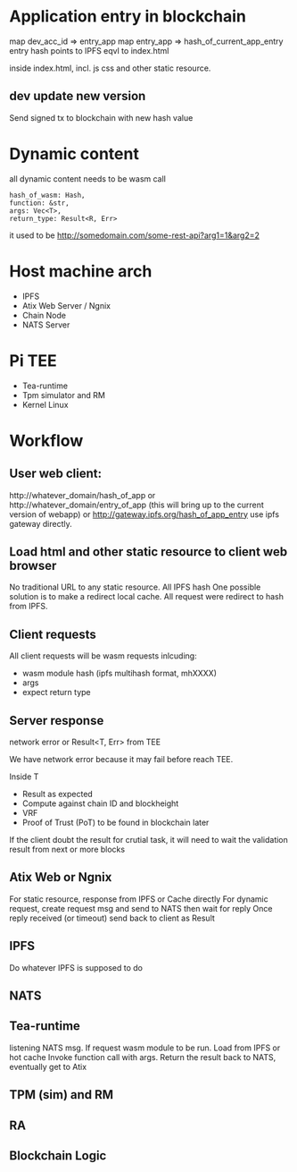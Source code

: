 # Application entry in blockchain
map dev_acc_id => entry_app 
map entry_app => hash_of_current_app_entry
entry hash points to IPFS eqvl to index.html

inside index.html, incl. js css and other static resource.

## dev update new version

Send signed tx to blockchain with new hash value



# Dynamic content
all dynamic content needs to be wasm call
```
hash_of_wasm: Hash,
function: &str,
args: Vec<T>,
return_type: Result<R, Err>
```
it used to be http://somedomain.com/some-rest-api?arg1=1&arg2=2

# Host machine arch
- IPFS
- Atix Web Server / Ngnix
- Chain Node
- NATS Server

# Pi TEE
- Tea-runtime
- Tpm simulator and RM
- Kernel Linux

# Workflow

## User web client:

http://whatever_domain/hash_of_app 
or http://whatever_domain/entry_of_app (this will bring up to the current version of webapp)
or http://gateway.ipfs.org/hash_of_app_entry use ipfs gateway directly.

## Load html and other static resource to client web browser

No traditional URL to any static resource. All IPFS hash
One possible solution is to make a redirect local cache. All request were redirect to hash from IPFS.

## Client requests
All client requests will be wasm requests
inlcuding:
- wasm module hash (ipfs multihash format, mhXXXX)
- args
- expect return type

## Server response
network error or Result<T, Err> from TEE

We have network error because it may fail before reach TEE. 

Inside T
- Result as expected
- Compute against chain ID and blockheight
- VRF
- Proof of Trust (PoT) to be found in blockchain later

If the client doubt the result for crutial task, it will need to wait the validation result from next or more blocks

## Atix Web or Ngnix
For static resource, response from IPFS or Cache directly
For dynamic request, create request msg and send to NATS then wait for reply
Once reply received (or timeout) send back to client as Result

## IPFS
Do whatever IPFS is supposed to do

## NATS

## Tea-runtime
listening NATS msg.
If request wasm module to be run. Load from IPFS or hot cache
Invoke function call with args.
Return the result back to NATS, eventually get to Atix

## TPM (sim) and RM

## RA

## Blockchain Logic




